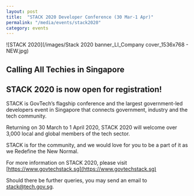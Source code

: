 ```yaml
---
layout: post
title:  "STACK 2020 Developer Conference (30 Mar-1 Apr)"
permalink: "/media/events/stack2020"
category: events
---
```


![STACK 2020](/images/Stack 2020 banner_LI_Company cover_1536x768 - NEW.jpg)

## Calling All Techies in Singapore ##
 
## STACK 2020 is now open for registration! ##
 
STACK is GovTech’s flagship conference and the largest government-led developers event in Singapore that connects government, industry and the tech community.

Returning on 30 March to 1 April 2020, STACK 2020 will welcome over 3,000 local and global members of the tech sector.

STACK is for the community, and we would love for you to be a part of it as we Redefine the New Normal.
 
For more information on STACK 2020, please visit [https://www.govtechstack.sg](https://www.govtechstack.sg)
 
Should there be further queries, you may send an email to <stack@tech.gov.sg>.
